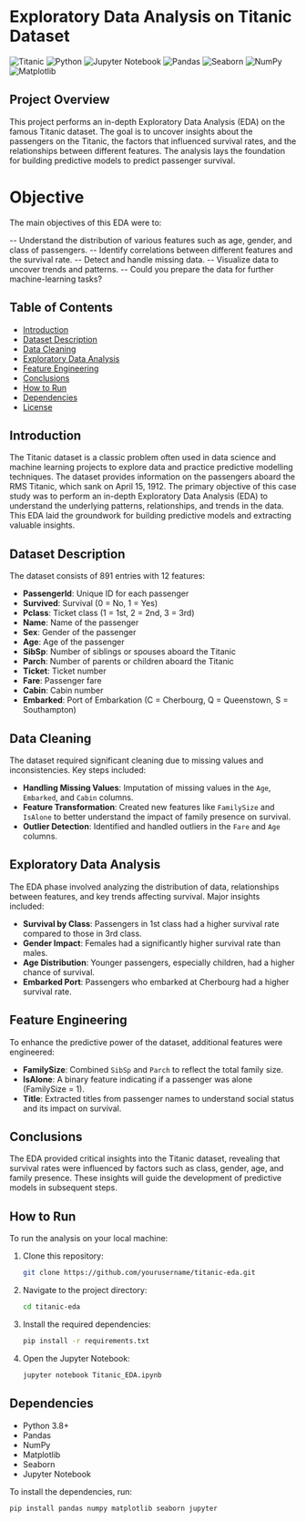 
# Exploratory Data Analysis on Titanic Dataset

![Titanic](https://img.shields.io/badge/dataset-Titanic-blue)
![Python](https://img.shields.io/badge/Python-3.8+-green)
![Jupyter Notebook](https://img.shields.io/badge/Tools-Jupyter%20Notebook-orange)
![Pandas](https://img.shields.io/badge/Library-Pandas-yellow)
![Seaborn](https://img.shields.io/badge/Library-Seaborn-lightblue)
![NumPy](https://img.shields.io/badge/Library-NumPy-lightblue)
![Matplotlib](https://img.shields.io/badge/Library-Matplotlib-orange)


## Project Overview

This project performs an in-depth Exploratory Data Analysis (EDA) on the famous Titanic dataset. The goal is to uncover insights about the passengers on the Titanic, the factors that influenced survival rates, and the relationships between different features. The analysis lays the foundation for building predictive models to predict passenger survival.

# Objective
The main objectives of this EDA were to:

--  Understand the distribution of various features such as age, gender, and class of passengers.
-- Identify correlations between different features and the survival rate.
-- Detect and handle missing data.
-- Visualize data to uncover trends and patterns.
-- Could you prepare the data for further machine-learning tasks?

## Table of Contents

- [Introduction](#introduction)
- [Dataset Description](#dataset-description)
- [Data Cleaning](#data-cleaning)
- [Exploratory Data Analysis](#exploratory-data-analysis)
- [Feature Engineering](#feature-engineering)
- [Conclusions](#conclusions)
- [How to Run](#how-to-run)
- [Dependencies](#dependencies)
- [License](#license)

## Introduction

The Titanic dataset is a classic problem often used in data science and machine learning projects to explore data and practice predictive modelling techniques. The dataset provides information on the passengers aboard the RMS Titanic, which sank on April 15, 1912. The primary objective of this case study was to perform an in-depth Exploratory Data Analysis (EDA) to understand the underlying patterns, relationships, and trends in the data. This EDA laid the groundwork for building predictive models and extracting valuable insights.


## Dataset Description

The dataset consists of 891 entries with 12 features:

- **PassengerId**: Unique ID for each passenger
- **Survived**: Survival (0 = No, 1 = Yes)
- **Pclass**: Ticket class (1 = 1st, 2 = 2nd, 3 = 3rd)
- **Name**: Name of the passenger
- **Sex**: Gender of the passenger
- **Age**: Age of the passenger
- **SibSp**: Number of siblings or spouses aboard the Titanic
- **Parch**: Number of parents or children aboard the Titanic
- **Ticket**: Ticket number
- **Fare**: Passenger fare
- **Cabin**: Cabin number
- **Embarked**: Port of Embarkation (C = Cherbourg, Q = Queenstown, S = Southampton)

## Data Cleaning

The dataset required significant cleaning due to missing values and inconsistencies. Key steps included:

- **Handling Missing Values**: Imputation of missing values in the `Age`, `Embarked`, and `Cabin` columns.
- **Feature Transformation**: Created new features like `FamilySize` and `IsAlone` to better understand the impact of family presence on survival.
- **Outlier Detection**: Identified and handled outliers in the `Fare` and `Age` columns.

## Exploratory Data Analysis

The EDA phase involved analyzing the distribution of data, relationships between features, and key trends affecting survival. Major insights included:

- **Survival by Class**: Passengers in 1st class had a higher survival rate compared to those in 3rd class.
- **Gender Impact**: Females had a significantly higher survival rate than males.
- **Age Distribution**: Younger passengers, especially children, had a higher chance of survival.
- **Embarked Port**: Passengers who embarked at Cherbourg had a higher survival rate.

## Feature Engineering

To enhance the predictive power of the dataset, additional features were engineered:

- **FamilySize**: Combined `SibSp` and `Parch` to reflect the total family size.
- **IsAlone**: A binary feature indicating if a passenger was alone (FamilySize = 1).
- **Title**: Extracted titles from passenger names to understand social status and its impact on survival.

## Conclusions

The EDA provided critical insights into the Titanic dataset, revealing that survival rates were influenced by factors such as class, gender, age, and family presence. These insights will guide the development of predictive models in subsequent steps.

## How to Run

To run the analysis on your local machine:

1. Clone this repository:
    ```bash
    git clone https://github.com/yourusername/titanic-eda.git
    ```
2. Navigate to the project directory:
    ```bash
    cd titanic-eda
    ```
3. Install the required dependencies:
    ```bash
    pip install -r requirements.txt
    ```
4. Open the Jupyter Notebook:
    ```bash
    jupyter notebook Titanic_EDA.ipynb
    ```

## Dependencies

- Python 3.8+
- Pandas
- NumPy
- Matplotlib
- Seaborn
- Jupyter Notebook

To install the dependencies, run:
```bash
pip install pandas numpy matplotlib seaborn jupyter





